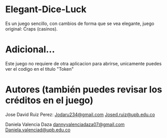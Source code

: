 # Elegant-Dice-Luck
Es un juego sencillo, con cambios de forma que se vea elegante, juego original: Craps (casinos).

# Adicional...
Este juego no requiere de otra aplicacion para abrirse, unicamente puedes ver el codigo en el titulo "Token"

# Autores (también puedes revisar los créditos en el juego)
Jose David Ruiz Perez:
Jodaru234@gmail.com
Josed.ruiz@upb.edu.co

Daniela Valencia Daza
dannyvalenciadaza07@gmail.com
Daniela.valenciad@upb.edu.co
